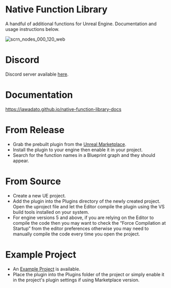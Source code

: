 # Native Function Library

A handful of additional functions for Unreal Engine. Documentation and usage instructions below.

![scrn_nodes_000_120_web](https://github.com/jawadato/native-function-library/assets/18325896/411763cc-49cb-42f2-8efb-c463df733be0)

# Discord

Discord server available [here](https://discord.gg/mGbAhp56JX).

# Documentation

https://jawadato.github.io/native-function-library-docs

# From Release

- Grab the prebuilt plugin from the [Unreal Marketplace](https://www.unrealengine.com/marketplace/en-US/profile/jawadato).
- Install the plugin to your engine then enable it in your project.
- Search for the function names in a Blueprint graph and they should appear.

# From Source

- Create a new UE project.
- Add the plugin into the Plugins directory of the newly created project. Open the uproject file and let the Editor compile the plugin using the VS build tools installed on your system.
- For engine versions 5 and above, if you are relying on the Editor to compile the code then you may want to check the “Force Compilation at Startup” from the editor preferences otherwise you may need to manually compile the code every time you open the project.


# Example Project

- An [Example Project](https://jawadato.itch.io/native-function-library-example) is available.
- Place the plugin into the Plugins folder of the project or simply enable it in the project's plugin settings if using Marketplace version.
